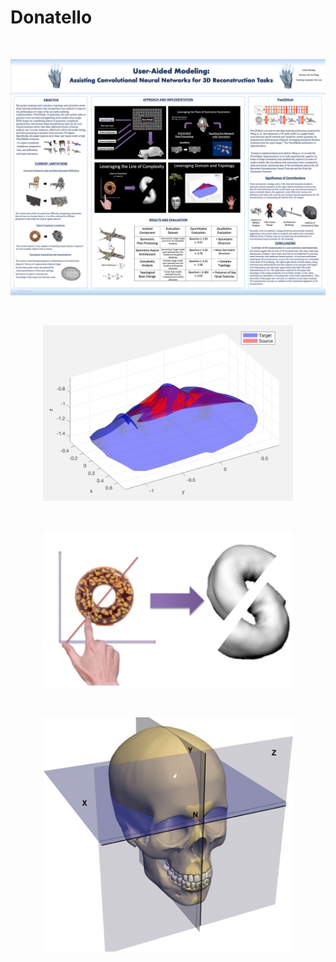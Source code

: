 # Donatello

</br>
<p align="center">
<img src="resources/poster.png" width = "825px" />
</p>
</br>
<p align="center">
<img src="resources/domain.png" width = "400px" />
</p>
</br>
<p align="center">
<img src="resources/complex.png" width = "400px" />
</p>
</br>
<p align="center">
<img src="resources/sym.jpg" width = "400px" />
</p>
</br>
